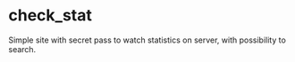 # check_stat
Simple site with secret pass to watch statistics on server, with possibility to search.
